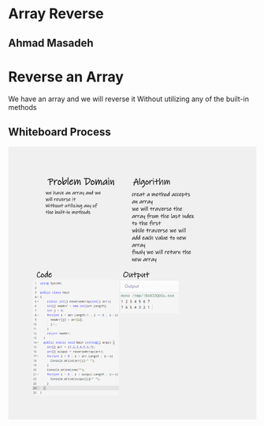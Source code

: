# Array Reverse
## Ahmad Masadeh

# Reverse an Array
We have an array and we will reverse it 
Without utilizing any of the built-in methods

## Whiteboard Process
![Array Reverse](./Whiteboard.png)
